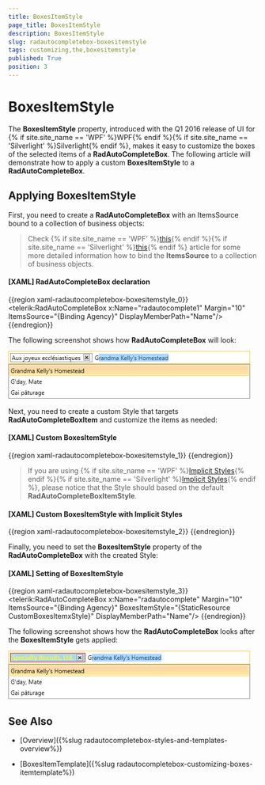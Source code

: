 ```yaml
---
title: BoxesItemStyle
page_title: BoxesItemStyle
description: BoxesItemStyle
slug: radautocompletebox-boxesitemstyle
tags: customizing,the,boxesitemstyle
published: True
position: 3
---
```


# BoxesItemStyle

The __BoxesItemStyle__ property, introduced with the Q1 2016 release of UI for {% if site.site_name == 'WPF' %}WPF{% endif %}{% if site.site_name == 'Silverlight' %}Silverlight{% endif %}, makes it easy to customize the boxes of the selected items of a  __RadAutoCompleteBox__. The following article will demonstrate how to apply a custom __BoxesItemStyle__ to a __RadAutoCompleteBox__.

## Applying BoxesItemStyle

First, you need to create a __RadAutoCompleteBox__ with an ItemsSource bound to a collection of business objects:

>Check {% if site.site_name == 'WPF' %}[this](http://docs.telerik.com/devtools/wpf/controls/radautocompletebox/populating-with-data/binding-to-object.html){% endif %}{% if site.site_name == 'Silverlight' %}[this](http://docs.telerik.com/devtools/silverlight/controls/radautocompletebox/populating-with-data/binding-to-object.html){% endif %} article for some more detailed information how to bind the __ItemsSource__ to a collection of business objects.

#### __[XAML] RadAutoCompleteBox declaration__

{{region xaml-radautocompletebox-boxesitemstyle_0}}
	<telerik:RadAutoCompleteBox x:Name="radautocomplete1" Margin="10" ItemsSource="{Binding Agency}" DisplayMemberPath="Name"/>
{{endregion}}

The following screenshot shows how __RadAutoCompleteBox__ will look:

![radautocompletebox-boxesitemstyle-1](images/radautocompletebox-boxesitemstyle-1.png)

Next, you need to create a custom Style that targets __RadAutoCompleteBoxItem__ and customize the items as needed:

#### __[XAML] Custom BoxesItemStyle__

{{region xaml-radautocompletebox-boxesitemstyle_1}}
	<Style TargetType="telerik:RadAutoCompleteBoxItem" x:Key="CustomBoxesItemxStyle">
	  <Setter Property="Foreground" Value="Yellow" />
	  <Setter Property="Background" Value="LightBlue" />
	  <Setter Property="FontFamily" Value="Calibri" />
	  <Setter Property="FontSize" Value="14" />
	  <Setter Property="BorderThickness" Value="1" />
	  <Setter Property="BorderBrush" Value="Red" />
	</Style>
{{endregion}}

>If you are using {% if site.site_name == 'WPF' %}[Implicit Styles](http://docs.telerik.com/devtools/wpf/styling-and-appearance/styling-apperance-implicit-styles-overview){% endif %}{% if site.site_name == 'Silverlight' %}[Implicit Styles](http://docs.telerik.com/devtools/silverlight/styling-and-appearance/styling-apperance-implicit-styles-overview){% endif %}, please notice that the Style should based on the default __RadAutoCompleteBoxItemStyle__.

#### __[XAML] Custom BoxesItemStyle with Implicit Styles__

{{region xaml-radautocompletebox-boxesitemstyle_2}}
	<Style TargetType="telerik:RadAutoCompleteBoxItem" x:Key="CustomBoxesItemxStyle1" BasedOn="{StaticResource RadAutoCompleteBoxItemStyle}">
	  <Setter Property="Foreground" Value="Yellow" />
	  <Setter Property="Background" Value="LightBlue" />
	  <Setter Property="FontFamily" Value="Calibri" />
	  <Setter Property="FontSize" Value="14" />
	  <Setter Property="BorderThickness" Value="1" />
	  <Setter Property="BorderBrush" Value="Red" />
	</Style>
{{endregion}}

Finally, you need to set the __BoxesItemStyle__ property of the __RadAutoCompleteBox__ with the created Style:

#### __[XAML] Setting of BoxesItemStyle__

{{region xaml-radautocompletebox-boxesitemstyle_3}}
	<telerik:RadAutoCompleteBox x:Name="radautocomplete" Margin="10"
	                                ItemsSource="{Binding Agency}"
	                                BoxesItemStyle="{StaticResource CustomBoxesItemxStyle}"
	                                DisplayMemberPath="Name"/>
{{endregion}}

The following screenshot shows how the __RadAutoCompleteBox__ looks after the __BoxesItemStyle__ gets applied:

![radautocompletebox-radautocompletebox-boxesitemstyle-2](images/radautocompletebox-boxesitemstyle-2.png)

## See Also

 * [Overview]({%slug radautocompletebox-styles-and-templates-overview%})
 
 * [BoxesItemTemplate]({%slug radautocompletebox-customizing-boxes-itemtemplate%})
